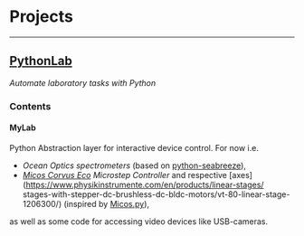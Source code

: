 # Projects
---
## [PythonLab](https://tobiasnils.github.io/PythonLab)
*Automate laboratory tasks with Python*
### Contents
#### MyLab 
Python Abstraction layer for interactive device control. 
For now i.e.

 - *Ocean Optics spectrometers* (based on 
[python-seabreeze](https://github.com/ap--/python-seabreeze)), 
- *[Micos Corvus Eco](http://micosusa.com/old/Con_o_02.html) Microstep Controller* and 
respective [axes](https://www.physikinstrumente.com/en/products/linear-stages/
stages-with-stepper-dc-brushless-dc-bldc-motors/vt-80-linear-stage-1206300/) 
(inspired by [Micos.py](https://gist.github.com/pklaus/3955382)),

as well as some code for accessing video devices like USB-cameras. 


